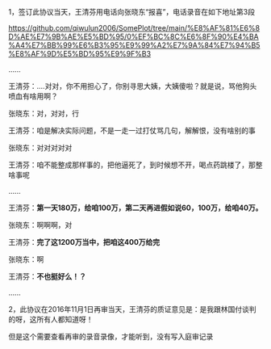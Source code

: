 1，签订此协议当天，王清芬用电话向张晓东“报喜”，电话录音在如下地址第3段


https://github.com/qiwulun2006/SomePlot/tree/main/%E8%AF%81%E6%8D%AE%E7%9B%AE%E5%BD%95/0%EF%BC%8C%E6%8F%90%E4%BA%A4%E7%BB%99%E6%B3%95%E9%99%A2%E7%9A%84%E7%94%B5%E8%AF%9D%E5%BD%95%E9%9F%B3



......

王清芬：....对对，你不用担心了，你别寻思大姨，大姨傻啦？就是说，骂他狗头喷血有啥用啊？

张晓东：对，对对，行

王清芬：咱是解决实际问题，不是一走一过打仗骂几句，解解恨，没有啥别的事

张晓东：对对对对对

王清芬：咱不能整成那样事的，把他逼死了，到时候想不开，喝点药跳楼了，那整啥事呢

......

王清芬：**第一天180万，给咱100万，第二天再进假如说60，100万，给咱40万。**

张晓东：啊啊啊，对

王清芬：**完了这1200万当中，把咱这400万给完**

张晓东：啊

王清芬：**不也挺好么！？**

......


2，此协议在2016年11月1日再审当天，王清芬的质证意见是：是我跟林国付谈判的呀，这所有人都知道呀！

但是这个需要查看再审的录音录像，才能听到，没有写入庭审记录
